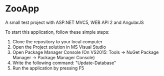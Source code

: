 # ZooApp
A small test project with ASP.NET MVC5, WEB API 2 and AngularJS


To start this application, follow these simple steps:

1) Clone the repository to your local computer
2) Open the Project solution in MS Visual Studio
3) Open Package Manager Console (On VS2015: Tools -> NuGet Package Manager -> Package Manager Console)
4) Write the following command:
"Update-Database"
5) Run the application by pressing F5
